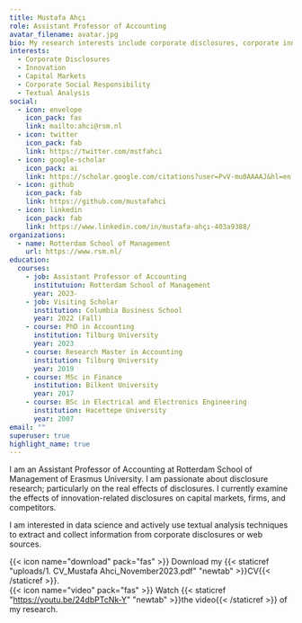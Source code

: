 ```yaml
---
title: Mustafa Ahçı
role: Assistant Professor of Accounting
avatar_filename: avatar.jpg
bio: My research interests include corporate disclosures, corporate innovation, capital markets.
interests:
  - Corporate Disclosures
  - Innovation
  - Capital Markets
  - Corporate Social Responsibility
  - Textual Analysis
social:
  - icon: envelope
    icon_pack: fas
    link: mailto:ahci@rsm.nl
  - icon: twitter
    icon_pack: fab
    link: https://twitter.com/mstfahci
  - icon: google-scholar
    icon_pack: ai
    link: https://scholar.google.com/citations?user=PvV-mu0AAAAJ&hl=en
  - icon: github
    icon_pack: fab
    link: https://github.com/mustafahci
  - icon: linkedin
    icon_pack: fab
    link: https://www.linkedin.com/in/mustafa-ahçı-403a9388/
organizations:
  - name: Rotterdam School of Management
    url: https://www.rsm.nl/
education:
  courses:
    - job: Assistant Professor of Accounting
      institutuion: Rotterdam School of Management
      year: 2023-
    - job: Visiting Scholar
      institution: Columbia Business School
      year: 2022 (Fall)
    - course: PhD in Accounting
      institution: Tilburg University
      year: 2023 
    - course: Research Master in Accounting
      institution: Tilburg University
      year: 2019
    - course: MSc in Finance
      institution: Bilkent University
      year: 2017
    - course: BSc in Electrical and Electronics Engineering
      institution: Hacettepe University
      year: 2007
email: ""
superuser: true
highlight_name: true
---
```


I am an Assistant Professor of Accounting at Rotterdam School of Management of Erasmus University. I am passionate about disclosure research; particularly on the real effects of disclosures. I currently examine the effects of innovation-related disclosures on capital markets, firms, and competitors.

I am interested in data science and actively use textual analysis techniques to extract and collect information from corporate disclosures or web sources.  

<!-- 
I am a PhD candidate in Accounting at Tilburg University School of Economics and Management. I hold a Research Master in Accounting degree from Tilburg University and a Master of Science in Finance degree from Bilkent University. I am interested in empirical financial accounting research, particularly in the fields of corporate disclosures and innovation. I am passionate about disclosure research: the content or new ways of interaction and communication. I currently examine the real effects of disclosures, particularly innovation-related dissclosures, on capital markets, firms and even on rivals. I am interested in data science: I apply textual analysis techniques to extract and collect information from corporate disclosures or web sources.   -->


{{< icon name="download" pack="fas" >}} Download my {{< staticref "uploads/1. CV_Mustafa Ahci_November2023.pdf" "newtab" >}}CV{{< /staticref >}}.<br>
{{< icon name="video" pack="fas" >}} Watch {{< staticref "https://youtu.be/24dbPTcNk-Y" "newtab" >}}the video{{< /staticref >}} of my research.
